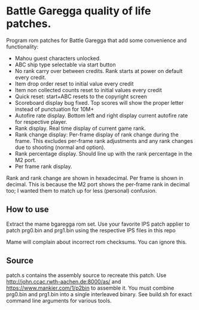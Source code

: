 # **Battle Garegga quality of life patches.**

Program rom patches for Battle Garegga that add some convenience and functionality:

 - Mahou guest characters unlocked.
 - ABC ship type selectable via start button
 - No rank carry over between credits. Rank starts at power on default
   every credit.
 - Item drop order reset to initial value every credit
 - Item non collected counts reset to initial values every credit
 - Quick reset: start+ABC resets to the copyright screen
 - Scoreboard display bug fixed. Top scores will show the proper letter
   instead of punctuation for 10M+
 - Autofire rate display. Bottom left and right display current autofire
   rate for respective player.
 - Rank display. Real time display of current game rank.
 - Rank change display: Per-frame display of rank change during the
   frame. This excludes per-frame rank adjustments and any rank changes
   due to shooting (normal and option).
 - Rank percentage display. Should line up with the rank percentage in
   the M2 port.
 - Per frame rank display.

Rank and rank change are shown in hexadecimal. Per frame is shown in decimal. This is because the M2 port shows the per-frame rank in decimal too; I wanted them to match up for less (personal) confusion.

## How to use

Extract the mame bgaregga rom set. Use your favorite IPS patch applier to patch prg0.bin and prg1.bin using the respective IPS files in this repo

Mame will complain about incorrect rom checksums. You can ignore this.

## Source

patch.s contains the assembly source to recreate this patch.  Use http://john.ccac.rwth-aachen.de:8000/as/ and https://www.mankier.com/1/p2bin to assemble it. You must combine prg0.bin and prg1.bin into a single interleaved binary. See build.sh for exact  command line arguments for various tools.


